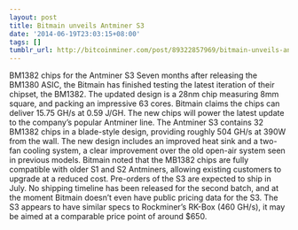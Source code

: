 ```yaml
---
layout: post
title: Bitmain unveils Antminer S3
date: '2014-06-19T23:03:15+08:00'
tags: []
tumblr_url: http://bitcoinminer.com/post/89322857969/bitmain-unveils-antminer-s3
---
```



BM1382 chips for the Antminer S3
Seven months after releasing the BM1380 ASIC, the Bitmain has finished testing the latest iteration of their chipset, the BM1382. The updated design is a 28nm chip measuring 8mm square, and packing an impressive 63 cores. Bitmain claims the chips can deliver 15.75 GH/s at 0.59 J/GH.
The new chips will power the latest update to the company’s popular Antminer line. The Antminer S3 contains 32 BM1382 chips in a blade-style design, providing roughly 504 GH/s at 390W from the wall. The new design includes an improved heat sink and a two-fan cooling system, a clear improvement over the old open-air system seen in previous models. 
Bitmain noted that the MB1382 chips are fully compatible with older S1 and S2 Antminers, allowing existing customers to upgrade at a reduced cost.
Pre-orders of the S3 are expected to ship in July. No shipping timeline has been released for the second batch, and at the moment Bitmain doesn’t even have public pricing data for the S3. The S3 appears to have similar specs to Rockminer’s RK-Box (460 GH/s), it may be aimed at a comparable price point of around $650.
